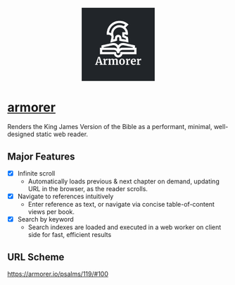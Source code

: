 <p align="center" width="100%">
    <img src="https://github.com/glitchassassin/armorer/raw/main/src/img/armorer_social.png" width="33%">
</p>

# [armorer](https://armorer.io/)

Renders the King James Version of the Bible as a performant, minimal, well-designed static web reader.

## Major Features

- [x] Infinite scroll
    - Automatically loads previous & next chapter on demand, updating URL in the browser, as the reader scrolls.
- [x] Navigate to references intuitively
    - Enter reference as text, or navigate via concise table-of-content views per book.
- [x] Search by keyword
    - Search indexes are loaded and executed in a web worker on client side for fast, efficient results

## URL Scheme

https://armorer.io/psalms/119/#100